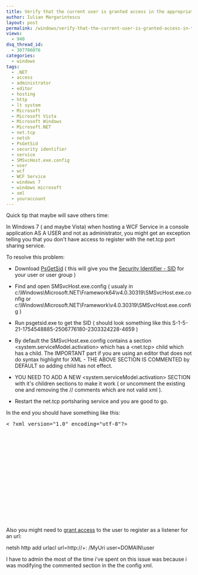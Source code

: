 ```yaml
---
title: Verify that the current user is granted access in the appropriate allowAccounts section of SMSvcHost.exe.config
author: Iulian Margarintescu
layout: post
permalink: /windows/verify-that-the-current-user-is-granted-access-in-the-appropriate-allowaccounts-section-of-smsvchost-exe-config/
views:
  - 940
dsq_thread_id:
  - 307706076
categories:
  - windows
tags:
  - .NET
  - access
  - administrator
  - editor
  - hosting
  - http
  - lt system
  - Microsoft
  - Microsoft Vista
  - Microsoft Windows
  - Microsoft.NET
  - net.tcp
  - netsh
  - PsGetSid
  - security identifier
  - service
  - SMSvcHost.exe.config
  - user
  - wcf
  - WCF Service
  - windows 7
  - windows microsoft
  - xml
  - youraccount
---
```

Quick tip that maybe will save others time:

In Windows 7 ( and maybe Vista) when hosting a WCF Service in a console application AS A USER and not as administrator, you might get an exception telling you that you don't have access to register with the net.tcp port sharing service.

To resolve this problem:

- Download [PsGetSid][1] ( this will give you the [Security Identifier - SID][2] for your user or user group )

- Find and open SMSvcHost.exe.config ( usualy in c:\Windows\Microsoft.NET\Framework64\v4.0.30319\SMSvcHost.exe.config or c:\Windows\Microsoft.NET\Framework\v4.0.30319\SMSvcHost.exe.config )

- Run psgetsid.exe <youraccount> to get the SID ( should look something like this S-1-5-21-1754548885-2506776180-2303324228-4659 )

- By default the SMSvcHost.exe.config contains a section <system.serviceModel.activation> which has a <net.tcp> child which has a <allowAccounts> child. The IMPORTANT part if you are using an editor that does not do syntax highlight for XML - THE ABOVE SECTION IS COMMENTED by DEFAULT so adding child <allowAccounts> has not effect.

- YOU NEED TO ADD A NEW <system.serviceModel.activation> SECTION with it's children sections to make it work ( or uncomment the existing one and removing the // comments which are not valid xml ).

- Restart the net.tcp portsharing service and you are good to go.

In the end you should have something like this:

<pre class="brush:xml">< ?xml version="1.0" encoding="utf-8"?>
<!-- The configuration file for SMSvcHost.exe -->
<configuration>
    <runtime>
        <gcconcurrent enabled="false" />
    </runtime>
    <system .serviceModel>
        <diagnostics performanceCounters="Off" etwProviderId="{f18839f5-27ff-4e66-bd2d-639b768cf18b}"/>
    </system>
	<system .serviceModel.activation>
        <net .tcp listenBacklog="10" maxPendingConnections="100" maxPendingAccepts="2" receiveTimeout="00:00:10" teredoEnabled="false">
            <allowaccounts>
                <add securityIdentifier="S-1-5-21-1754548885-2506776180-2303324228-4659"/>
            </allowaccounts>
        </net>
    </system>
</configuration>
</pre>

Also you might need to [grant access][3] to the user to register as a listener for an url:

netsh http add urlacl url=http://+: <port>/MyUri user=DOMAIN\user

I have to admin the most of the time i've spent on this issue was because i was modifying the commented section in the the config xml. </port>

 [1]: http://technet.microsoft.com/en-us/sysinternals/bb897417 "PsGetSid"
 [2]: http://en.wikipedia.org/wiki/Security_Identifier "Security Identifier"
 [3]: http://msdn.microsoft.com/en-us/library/ms733768.aspx "Configuring HTTP and HTTPS"